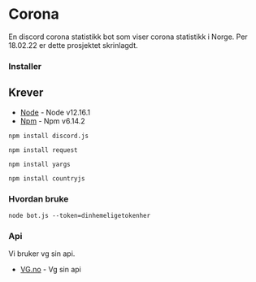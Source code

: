 # Corona 
En discord corona statistikk bot som viser corona statistikk i Norge.
Per 18.02.22 er dette prosjektet skrinlagdt.
### Installer

## Krever
* [Node](https://nodejs.org/en/) - Node v12.16.1
* [Npm](https://npmjs.com) - Npm v6.14.2

```
npm install discord.js
```
```
npm install request
```
```
npm install yargs
```
```
npm install countryjs
```

### Hvordan bruke
```
node bot.js --token=dinhemeligetokenher
```

### Api
Vi bruker vg sin api.
* [VG.no](https://www.vg.no/spesial/2020/corona-viruset/data/norway-region-data/) - Vg sin api
